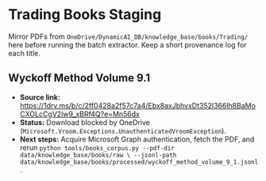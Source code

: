 # Trading Books Staging

Mirror PDFs from `OneDrive/DynamicAI_DB/knowledge_base/books/Trading/` here
before running the batch extractor. Keep a short provenance log for each title.

## Wyckoff Method Volume 9.1

- **Source link:** https://1drv.ms/b/c/2ff0428a2f57c7a4/Ebx8axJbhvxDt352l366lh8BaMoCXOLcCgV2lw9_xBRf4Q?e=Mn56dx
- **Status:** Download blocked by OneDrive (`Microsoft.Vroom.Exceptions.UnauthenticatedVroomException`).
- **Next steps:** Acquire Microsoft Graph authentication, fetch the PDF, and
  rerun `python tools/books_corpus.py --pdf-dir data/knowledge_base/books/raw \
  --jsonl-path data/knowledge_base/books/processed/wyckoff_method_volume_9_1.jsonl`.
